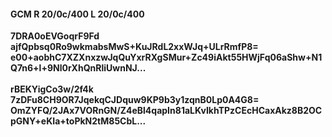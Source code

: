 #### GCM R 20/0c/400 L 20/0c/400
**7DRA0oEVGoqrF9Fd**<br/>**ajfQpbsq0Ro9wkmabsMwS+KuJRdL2xxWJq+ULrRmfP8=**<br/>**e00+aobhC7XZXnxzwJqQuYxrRXgSMur+Zc49iAkt55HWjFq06aShw+N1Q7n6+l+9Nl0rXhQnRliUwnNJ...**<br/><br/>
**rBEKYigCo3w/2f4k**<br/>**7zDFu8CH9OR7JqekqCJDquw9KP9b3y1zqnB0Lp0A4G8=**<br/>**OmZYFQ/2JAx7VORnGN/Z4eBl4qapIn81aLKvIkhTPzCEcHCaxAkz8B2OCpGNY+eKIa+toPkN2tM85CbL...**